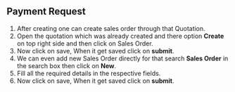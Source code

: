 ## Payment Request
 1. After creating  one can create sales order through that Quotation.
 2. Open the quotation which was already created and there option **Create** on top right side and then click on Sales Order.
 3. Now click on save, When it get saved click on **submit**.
 4. We can even add new Sales Order directly for that search **Sales Order** in the search box then click on **New**.
 5. Fill all the required details in the respective fields.
 6. Now click on save, When it get saved click on **submit**.

